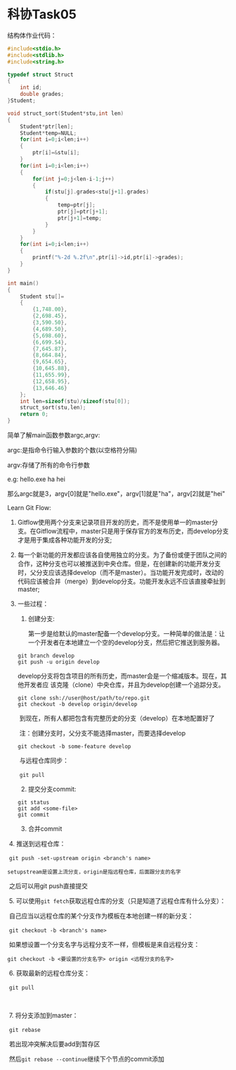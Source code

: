 # 科协Task05

结构体作业代码：

```c
#include<stdio.h>
#include<stdlib.h>
#include<string.h>

typedef struct Struct
{
	int id;
	double grades;
}Student;

void struct_sort(Student*stu,int len)
{
	Student*ptr[len];
	Student*temp=NULL;
	for(int i=0;i<len;i++)
	{
		ptr[i]=&stu[i];
	}
	for(int i=0;i<len;i++)
	{
		for(int j=0;j<len-i-1;j++)
		{
			if(stu[j].grades<stu[j+1].grades)
			{
				temp=ptr[j];
				ptr[j]=ptr[j+1];
				ptr[j+1]=temp;
			}
		}
	}
	for(int i=0;i<len;i++)
	{
		printf("%-2d %.2f\n",ptr[i]->id,ptr[i]->grades);
	}
}

int main()
{
	Student stu[]=
	{
		{1,748.00},
		{2,698.45},
		{3,590.50},
		{4,689.50},
		{5,698.60},
		{6,699.54},
		{7,645.87},
		{8,664.84},
		{9,654.65},
		{10,645.88},
		{11,655.99},
		{12,658.95},
		{13,646.46}
	};
	int len=sizeof(stu)/sizeof(stu[0]);
	struct_sort(stu,len);
	return 0;	
}
```



简单了解main函数参数argc,argv:

argc:是指命令行输入参数的个数(以空格符分隔)

argv:存储了所有的命令行参数

e.g:   hello.exe ha hei

​		那么argc就是3，argv[0]就是"hello.exe"，argv[1]就是"ha"，argv[2]就是"hei"



Learn Git Flow:

1. Gitflow使用两个分支来记录项目开发的历史，而不是使用单一的master分支。在Gitflow流程中，master只是用于保存官方的发布历史，而develop分支才是用于集成各种功能开发的分支;

2. 每一个新功能的开发都应该各自使用独立的分支。为了备份或便于团队之间的合作，这种分支也可以被推送到中央仓库。但是，在创建新的功能开发分支时，父分支应该选择develop（而不是master）。当功能开发完成时，改动的代码应该被合并（merge）到develop分支。功能开发永远不应该直接牵扯到master;

3. 一些过程：

   1. 创建分支:

      第一步是给默认的master配备一个develop分支。一种简单的做法是：让一个开发者在本地建立一个空的develop分支，然后把它推送到服务器。

   ```
   git branch develop
   git push -u origin develop
   ```

   ​		develop分支将包含项目的所有历史，而master会是一个缩减版本。现在，其他开发者应		该克隆（clone）中央仓库，并且为develop创建一个追踪分支。

   ```
   git clone ssh://user@host/path/to/repo.git
   git checkout -b develop origin/develop
   ```

   ​		到现在，所有人都把包含有完整历史的分支（develop）在本地配置好了

   ​		注：创建分支时，父分支不能选择master，而要选择develop

   ```
   git checkout -b some-feature develop
   ```

   ​		与远程仓库同步：

   ​		```git pull```

   

   2. 提交分支commit:

   ```
   git status
   git add <some-file>
   git commit
   ```

   

   3. 合并commit



​		  4. 推送到远程仓库：

​			``git push -set-upstream origin <branch's name>``

​		``setupstream是设置上流分支，origin是指远程仓库，后面跟分支的名字``

​			之后可以用git push直接提交



​	  	5. 可以使用`git fetch`获取远程仓库的分支（只是知道了远程仓库有什么分支）：

​		       自己应当以远程仓库的某个分支作为模板在本地创建一样的新分支：

​				`git checkout -b <branch's name>`

​			    如果想设置一个分支名字与远程分支不一样，但模板是来自远程分支：

​				`git checkout -b <要设置的分支名字> origin <远程分支的名字>`



​		  6. 获取最新的远程仓库分支：

​			`git pull`

​			

​		  7. 将分支添加到master：

​			`git rebase`

​			若出现冲突解决后要add到暂存区

​			然后`git rebase --continue`继续下个节点的commit添加



